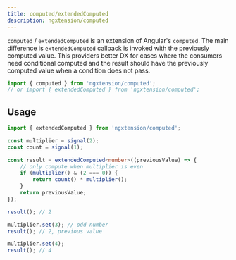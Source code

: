 ```yaml
---
title: computed/extendedComputed
description: ngxtension/computed
---
```


`computed` / `extendedComputed` is an extension of Angular's `computed`. The main difference is `extendedComputed` callback is invoked with the previously computed value. This providers better DX for cases where the consumers need conditional computed and the result should have the previously computed value when a condition does not pass.

```ts
import { computed } from 'ngxtension/computed';
// or import { extendedComputed } from 'ngxtension/computed';
```

## Usage

```ts
import { extendedComputed } from 'ngxtension/computed';

const multiplier = signal(2);
const count = signal(1);

const result = extendedComputed<number>((previousValue) => {
	// only compute when multiplier is even
	if (multiplier() & (2 === 0)) {
		return count() * multiplier();
	}
	return previousValue;
});

result(); // 2

multiplier.set(3); // odd number
result(); // 2, previous value

multiplier.set(4);
result(); // 4
```

